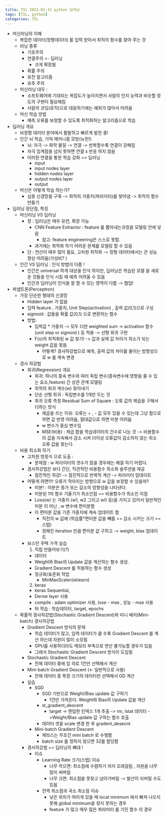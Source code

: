 ```yaml
---
title: TIL 2022-01-31 python 딥러닝
tags: [TIL, python]
categories: TIL
---
```


- 머신러닝의 이해 
  - 복잡한 데이터(정형데이터) 를 입력 받아서 최적의 함수를 찾아 주는 것 
  - 러닝 종류 
    - 기호주의 
    - 연결주의 <- 딥러닝
      - 크게 확장됨 
    - 확률 주의 
    - 유전 알고리즘 
    - 유추 주의 
  - 머신러닝 대두 : 
    - 소프트웨어에 기대되는 복잡도가 높아지면서 사람의 인지 능력과 비슷할 정도의 구현이 필요해짐 
    - 사람의 코딩(로직)으로 대응하기에는 예외가 많아서 어려움 
  - 머신 학습 방법 
    - 예측 오류를 보정할 수 있도록 최적화하는 알고리즘으로 학습
- 딥러닝 개요
  - 비정형 데이터 분야에서 활발하고 빠르게 발전 중! 
  - 인간 뇌 학습, 기억 매커니즘 모방(뉴런!)
    - 뇌: 자극 -> 화학 물질 -> 연결 -> 반복할수록 연결이 강해짐 
    - 자극 임계점을 넘지 못하면 연결 x 반응 하지 않음 
    - 이러한 연결을 통한 학습 강화 => 딥러닝 
      - input 
      - input nodes layer
      - hidden nodes layer
      - output nodes layer 
      - output
  - 머신은 어떻게 학습 하는가? 
    - 심층 신경망을 구축 -> 최적의 가중치(파라미터)를 찾아냄 -> 최적의 함수 만들기 
- 딥러닝 장단점, 특징 
  - 머신러닝 VS 딥러닝 
    - 장 : 딥러닝은 매우 유연, 확장 가능
      - CNN Feature Extractor : feature 를 뽑아내는과정을 모델링 안에 넣음
        - 참고: feature engineering은 스스로 못함.
      - 과거에는 최적화 하기 어려운 문제를 모델링 할 수 있음 
    - 단 : 연산이 매우 많이 필요, 고차원 최적화 -> 정형 데이터에서는 큰 성능 향상 어려움(가성비? ) 
  - 인간 VS 딥러닝 : 인식 방법이 다름 ! 
    - 인간은 universal 하게 대상을 인식 하지만, 딥러닝은 학습된 모델 을 새로운 것들을 인식 시킬 때 예측 어려울 수 있음
    - 인간과 딥러닝이 인식을 잘 할 수 있는 영역이 다름 -> 협업! 
- 퍼셉트론(Perceptron)
  - 가장 단순한 형태의 신경망 
    - Hidden layer 가 없음 
    - 입력 feature , 가중치, Unit Step(activation) , 출력 값(0,1)으로 구성 
    - sigmoid : 값들을 확률 값(0,1) 으로 변환하는 함수 
    - 방법: 
      - 입력값 * 가중치 -> 모두 더한 weighted sum -> activation 함수 (unit step or sigmoid ) 등 적용 -> 선형 회귀 구현 
      - F(x)의 최적화된 w 값 찾기! -> 값과 실제 값 차이가 최소가 되는 weight 값을 찾음 
        - 어떻계? 경사하강법으로 예측, 출력 값의 차이를 줄이는 방향성으로 w 를 계속 변경 
  - 경사 하강법 
    - 회귀(Regression) 개요
      - 회귀: 하나의 종속 변수와 여러 독립 변수(종속변수에 영향을 줄 수 있는 요소,feature) 간 상관 관계 모델링 
      - 최적의 회귀 계수(w) 찾아내기 
      - 단순 선형 회귀 : 독립변수를 1개만 두는 것 
      - 회귀 오류 측정 Residual Sum of Square : 오류 값의 제곱을 구해서 더하는 방식 
        - 제곱을 쓰는 이유: 오류는 + , - 값 모두 있을 수 있는데 그냥 합으로 하면 값 반영 어려움, 절대값으로 하면 미분 어려움
        - w 변수가 중심 변수임 
        - MSE(비용) : 제곱 합을 학습데이터의 건수로 나눈 것 -> 비용함수의 값을 지속해서 감소 시켜 더이상 오류값이 감소하지 않는 최소 오류 값을 찾는다. 
  - 비용 최소화 하기 
    - 고차원 방정식 으로 도출 : 
      - 문제점 : w 파라미터의 갯수가 많을 경우에는 해결 하기 어렵다. 
    - 경사하강법은 보다 간단, 직관적인 비용함수 최소화 솔루션을 제공
        - 점진적인 하강! -> 점진적으로 반복적 계산 -> 파라미터 업데이트
    - 어떻게 하면!!!! 오류가 작아지는 방향으로 w 값을 보정할 수 있을까? 
      - 미분! : 미분은 증가 또는 감소의 방향성을 나타낸다. 
      - 미분된 1차 함수 기울기가 최소인점 == 비용함수가 최소인 지점 
      - Loss(w) 는 가중치 (w1, w2 그리고 w0 등)을 가지고 있어서 일반적인 미분 이 아닌 , w 변수에 편미분함 
      - 이 편미분 값을 기존 가중치에 계속 업데이트 함 
        - 직전의 w 값에 (학습률*편미분 값을 빼줌 == 감소 시키는 크기 == 스텝) 
        - 정해진 iteration 만큼 편미분 값 구하고 -> weight, bias 업데이트 
    - 보스턴 주택 가격 실습 
      1. 직접 만들어보기(?)
        - 데이터
        - Weight와 Bias의 Update 값을 계산하는 함수 생성.
        - Gradient Descent 를 적용하는 함수 생성
        - 정규화/표준화 작업
          - MinMaxScaler(sklearn)
      2. keras
        - keras Sequential,
        - Dense layer 사용 
        - compile : adam optimizer 사용, lose - mse , 성능 - mse 사용 
        - fit 학습 : 학습데이터, target, epochs
  - 확률적 경사하강법(Stochastic Gradient Descent)와 미니 배치(Mini-batch) 경사하강법
    - Gradient Descent 방식의 문제
      - 학습 데이터가 많고, 입력 데이터가 클 수록 Gradient Descent 를 계산 하는데 자원이 많이 소모됨 
      - GPU를 사용하더라도 메모리 부족으로 연산 불가능할 경우가 있음 
      - 그래서 Stochastic Gradient Descent 방식이 도입됨 
    - Stochastic Gradient Descent 
      - 전체 데이터 중에 임 의로 1건만 선택해서 계산
    - Mini-batch Gradient Descent (<- 일반적으로 사용)
      - 전체 데이터 중 특정 크기의 데이터만 선택해서 GD 계산
    - 실습
      - SGD
        - SGD 기반으로 Weight/Bias update 값 구하기
          - 1건만 가져온다. Weight와 Bias의 Update 값을 계산
        - st_gradient_descent
          - target -> 랜덤한 인덱스 1개 추출 -> rm, lstat 데이터 ->Weight/Bias update 값 구하는 함수 호출 
        - 데이터 셋을 scale 변경 한 후 gradent_desecnt
      - Mini-batch Gradient Descent 
        - 케라스는 무조건 mini batch 로 수행함 
        - batch size 를 정하지 않으면 32를 할당함 
    - 경사하강법 == 딥러닝의 뼈대 ! 
      - 이슈 
        - Learning Rate 크기(스텝) 이슈 
          - 너무 작으면: 최소점에 수렴하기 까지 오래걸림 , 자원을 너무 많이 써버림 
          - 너무 크면: 최소점을 못찾고 넘어가버림 -> 발산이 되버릴 수도 있음 
        - 전역 최소점과 국소 최소점 이슈 
          - 낮은 위치가 여러개 있을 때 local minimum 에서 빠져 나오지 못해 global minimum을 찾지 못하는 경우 
          - feature 가 많고 매우 많은 파라미터 를 가진 함수 의 경우 
